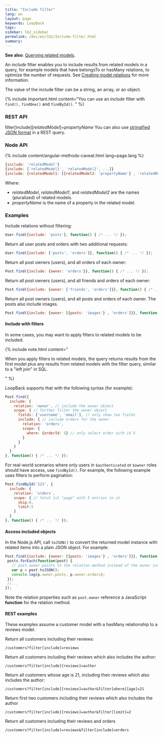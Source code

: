 ```yaml
---
title: "Include filter"
lang: en
layout: page
keywords: LoopBack
tags:
sidebar: lb2_sidebar
permalink: /doc/en/lb2/Include-filter.html
summary:
---
```


**See also**: [Querying related models](/doc/{{page.lang}}/lb2/Querying-related-models.html).

An _include_ filter enables you to include results from related models in a query, for example models that have belongsTo or hasMany relations, to optimize the number of requests.
See [Creating model relations](/doc/{{page.lang}}/lb2/Creating-model-relations.html) for more information.

The value of the include filter can be a string, an array, or an object.

{% include important.html content="You can use an _include_ filter with `find(),` `findOne()` and `findById()`.
" %}

### **REST API**

filter[include][_relatedModel_]=_propertyName_
You can also use [stringified JSON format](/doc/{{page.lang}}/lb2/Querying-data.html#using-stringified-json-in-rest-queries) in a REST query.

### Node API

{% include content/angular-methods-caveat.html lang=page.lang %}

```javascript
{include: 'relatedModel'}
{include: ['relatedModel1', 'relatedModel2', ...]}
{include: {relatedModel1: [{relatedModel2: 'propertyName'} , 'relatedModel']}}
```

Where:

* _relatedModel_, _relatedModel1_, and _relatedModel2_ are the names (pluralized) of related models.
* _propertyName_ is the name of a property in the related model.

### Examples

Include relations without filtering:

```javascript
User.find({include: 'posts'}, function() { /* ... */ });
```

Return all user posts and orders with two additional requests:

```javascript
User.find({include: ['posts', 'orders']}, function() { /* ... */ });
```

Return all post owners (users), and all orders of each owner:

```javascript
Post.find({include: {owner: 'orders'}}, function() { /* ... */ });
```

Return all post owners (users), and all friends and orders of each owner:

```javascript
Post.find({include: {owner: ['friends', 'orders']}}, function() { /* ... */ });
```

Return all post owners (users), and all posts and orders of each owner. The posts also include images.

```javascript
Post.find({include: {owner: [{posts: 'images'} , 'orders']}}, function() { /* ... */ });
```

#### Include with filters

In some cases, you may want to apply filters to related models to be included.

{% include note.html content="

When you apply filters to related models, the query returns results from the first model plus any results from related models with the filter query,
similar to a \"left join\" in SQL.

" %}

LoopBack supports that with the following syntax (for example):

```javascript
Post.find({
  include: {
    relation: 'owner', // include the owner object
    scope: { // further filter the owner object
      fields: ['username', 'email'], // only show two fields
      include: { // include orders for the owner
        relation: 'orders', 
        scope: {
          where: {orderId: 5} // only select order with id 5
        }
      }
    }
  }
}, function() { /* ... */ });
```

For real-world scenarios where only users in `$authenticated` or `$owner` roles should have access, use `findById()`.
For example, the following example uses filters to perform pagination:

```javascript
Post.findById('123', {
  include: {
    relation: 'orders',
    scope: { // fetch 1st "page" with 5 entries in it
      skip:0,
      limit:5
    }
  }
}, function() { /* ... */ });
```

#### Access included objects

In the Node.js API, call `toJSON()` to convert the returned model instance with related items into a plain JSON object. For example:

```javascript
Post.find({include: {owner: [{posts: 'images'} , 'orders']}}, function(err, posts) {
 posts.forEach(function(post) {
   // post.owner points to the relation method instead of the owner instance
   var p = post.toJSON();
   console.log(p.owner.posts, p.owner.orders);
 });
 //... 
});
```

Note the relation properties such as `post.owner` reference a JavaScript **function** for the relation method.

#### REST examples

These examples assume a customer model with a hasMany relationship to a reviews model. 

Return all customers including their reviews:

`/customers?filter[include]=reviews`

Return all customers including their reviews which also includes the author:

`/customers?filter[include][reviews]=author`

Return all customers whose age is 21, including their reviews which also includes the author:

`/customers?filter[include][reviews]=author&filter[where][age]=21`

Return first two customers including their reviews which also includes the author

`/customers?filter[include][reviews]=author&filter[limit]=2`

Return all customers including their reviews and orders

`/customers?filter[include]=reviews&filter[include]=orders`
